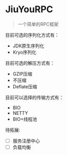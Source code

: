 # JiuYouRPC
> 一个简单的RPC框架

目前可选的序列化方式有：
- JDK原生序列化
- Kryo序列化

目前可选的解压方式有：
- GZIP压缩
- 不压缩
- Deflate压缩

目前可以选择的传输方式有：
- BIO
- NETTY
- BIO+线程池

待拓展:
- [ ] 服务注册中心
- [ ] 负载均衡